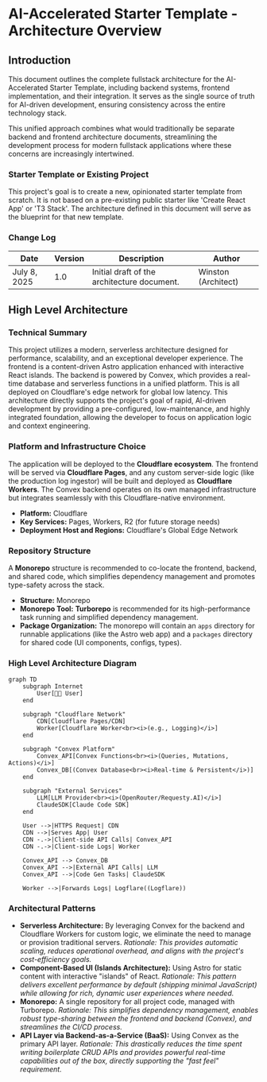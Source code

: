 # AI-Accelerated Starter Template - Architecture Overview

## Introduction

This document outlines the complete fullstack architecture for the AI-Accelerated Starter Template, including backend systems, frontend implementation, and their integration. It serves as the single source of truth for AI-driven development, ensuring consistency across the entire technology stack.

This unified approach combines what would traditionally be separate backend and frontend architecture documents, streamlining the development process for modern fullstack applications where these concerns are increasingly intertwined.

### Starter Template or Existing Project
This project's goal is to create a new, opinionated starter template from scratch. It is not based on a pre-existing public starter like 'Create React App' or 'T3 Stack'. The architecture defined in this document will serve as the blueprint for that new template.

### Change Log
| Date | Version | Description | Author |
| --- | --- | --- | --- |
| July 8, 2025 | 1.0 | Initial draft of the architecture document. | Winston (Architect) |

## High Level Architecture

### Technical Summary

This project utilizes a modern, serverless architecture designed for performance, scalability, and an exceptional developer experience. The frontend is a content-driven Astro application enhanced with interactive React islands. The backend is powered by Convex, which provides a real-time database and serverless functions in a unified platform. This is all deployed on Cloudflare's edge network for global low latency. This architecture directly supports the project's goal of rapid, AI-driven development by providing a pre-configured, low-maintenance, and highly integrated foundation, allowing the developer to focus on application logic and context engineering.

### Platform and Infrastructure Choice

The application will be deployed to the **Cloudflare ecosystem**. The frontend will be served via **Cloudflare Pages**, and any custom server-side logic (like the production log ingestor) will be built and deployed as **Cloudflare Workers**. The Convex backend operates on its own managed infrastructure but integrates seamlessly with this Cloudflare-native environment.

* **Platform:** Cloudflare
* **Key Services:** Pages, Workers, R2 (for future storage needs)
* **Deployment Host and Regions:** Cloudflare's Global Edge Network

### Repository Structure

A **Monorepo** structure is recommended to co-locate the frontend, backend, and shared code, which simplifies dependency management and promotes type-safety across the stack.

* **Structure:** Monorepo
* **Monorepo Tool:** **Turborepo** is recommended for its high-performance task running and simplified dependency management.
* **Package Organization:** The monorepo will contain an `apps` directory for runnable applications (like the Astro web app) and a `packages` directory for shared code (UI components, configs, types).

### High Level Architecture Diagram


```mermaid
graph TD
    subgraph Internet
        User[👩‍💻 User]
    end

    subgraph "Cloudflare Network"
        CDN[Cloudflare Pages/CDN]
        Worker[Cloudflare Worker<br><i>(e.g., Logging)</i>]
    end

    subgraph "Convex Platform"
        Convex_API[Convex Functions<br><i>(Queries, Mutations, Actions)</i>]
        Convex_DB[(Convex Database<br><i>Real-time & Persistent</i>)]
    end
    
    subgraph "External Services"
        LLM[LLM Provider<br><i>(OpenRouter/Requesty.AI)</i>]
        ClaudeSDK[Claude Code SDK]
    end

    User -->|HTTPS Request| CDN
    CDN -->|Serves App| User
    CDN -.->|Client-side API Calls| Convex_API
    CDN -.->|Client-side Logs| Worker
    
    Convex_API --> Convex_DB
    Convex_API -->|External API Calls| LLM
    Convex_API -->|Code Gen Tasks| ClaudeSDK
    
    Worker -->|Forwards Logs| Logflare((Logflare))
```


### Architectural Patterns

* **Serverless Architecture:** By leveraging Convex for the backend and Cloudflare Workers for custom logic, we eliminate the need to manage or provision traditional servers. *Rationale: This provides automatic scaling, reduces operational overhead, and aligns with the project's cost-efficiency goals.*
* **Component-Based UI (Islands Architecture):** Using Astro for static content with interactive "islands" of React. *Rationale: This pattern delivers excellent performance by default (shipping minimal JavaScript) while allowing for rich, dynamic user experiences where needed.*
* **Monorepo:** A single repository for all project code, managed with Turborepo. *Rationale: This simplifies dependency management, enables robust type-sharing between the frontend and backend (Convex), and streamlines the CI/CD process.*
* **API Layer via Backend-as-a-Service (BaaS):** Using Convex as the primary API layer. *Rationale: This drastically reduces the time spent writing boilerplate CRUD APIs and provides powerful real-time capabilities out of the box, directly supporting the "fast feel" requirement.*
